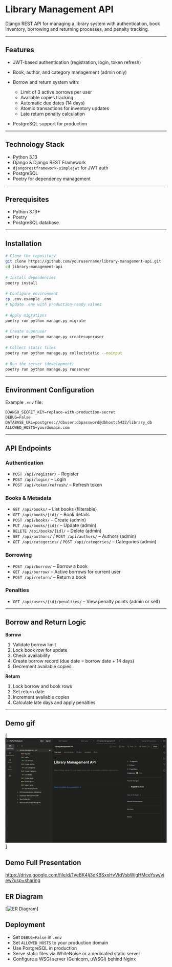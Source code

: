 # Library Management API

Django REST API for managing a library system with authentication, book inventory, borrowing and returning processes, and penalty tracking.

---

## Features

- JWT-based authentication (registration, login, token refresh)
- Book, author, and category management (admin only)
- Borrow and return system with:

  - Limit of 3 active borrows per user
  - Available copies tracking
  - Automatic due dates (14 days)
  - Atomic transactions for inventory updates
  - Late return penalty calculation

- PostgreSQL support for production

---

## Technology Stack

- Python 3.13
- Django & Django REST Framework
- `djangorestframework-simplejwt` for JWT auth
- PostgreSQL
- Poetry for dependency management

---

## Prerequisites

- Python 3.13+
- Poetry
- PostgreSQL database

---

## Installation

```bash
# Clone the repository
git clone https://github.com/yourusername/library-management-api.git
cd library-management-api

# Install dependencies
poetry install

# Configure environment
cp .env.example .env
# Update .env with production-ready values

# Apply migrations
poetry run python manage.py migrate

# Create superuser
poetry run python manage.py createsuperuser

# Collect static files
poetry run python manage.py collectstatic --noinput

# Run the server (development)
poetry run python manage.py runserver
```

---

## Environment Configuration

Example `.env` file:

```env
DJANGO_SECRET_KEY=replace-with-production-secret
DEBUG=False
DATABASE_URL=postgres://dbuser:dbpassword@dbhost:5432/library_db
ALLOWED_HOSTS=yourdomain.com
```

---

## API Endpoints

### Authentication

- `POST /api/register/` – Register
- `POST /api/login/` – Login
- `POST /api/token/refresh/` – Refresh token

### Books & Metadata

- `GET /api/books/` – List books (filterable)
- `GET /api/books/{id}/` – Book details
- `POST /api/books/` – Create (admin)
- `PUT /api/books/{id}/` – Update (admin)
- `DELETE /api/books/{id}/` – Delete (admin)
- `GET /api/authors/` / `POST /api/authors/` – Authors (admin)
- `GET /api/categories/` / `POST /api/categories/` – Categories (admin)

### Borrowing

- `POST /api/borrow/` – Borrow a book
- `GET /api/borrow/` – Active borrows for current user
- `POST /api/return/` – Return a book

### Penalties

- `GET /api/users/{id}/penalties/` – View penalty points (admin or self)

---

## Borrow and Return Logic

**Borrow**

1. Validate borrow limit
2. Lock book row for update
3. Check availability
4. Create borrow record (due date = borrow date + 14 days)
5. Decrement available copies

**Return**

1. Lock borrow and book rows
2. Set return date
3. Increment available copies
4. Calculate late days and apply penalties

---

## Demo gif

[![Demo GIF](docs/assets/library_1.gif)]

## Demo Full Presentation

https://drive.google.com/file/d/1VeBK4Ij3dKBSxxHvVIdVsbWigHMceYsw/view?usp=sharing

## ER Diagram

[![ER Diagram](docs/assets/library_er_diagram.gif)]

## Deployment

- Set `DEBUG=False` in `.env`
- Set `ALLOWED_HOSTS` to your production domain
- Use PostgreSQL in production
- Serve static files via WhiteNoise or a dedicated static server
- Configure a WSGI server (Gunicorn, uWSGI) behind Nginx
